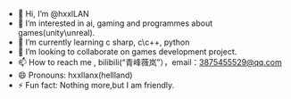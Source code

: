 - 👋 Hi, I’m @hxxlLAN
- 👀 I’m interested in ai, gaming and programmes about games(unity\unreal).
- 🌱 I’m currently learning c sharp, c\c++, python
- 💞️ I’m looking to collaborate on games development project.
- 📫 How to reach me , bilibili(“青峰薇岚”），email：3875455529@qq.com
- 😄 Pronouns: hxxllanx(hellland)
- ⚡ Fun fact: Nothing more,but I am friendly.

<!---
hxxlLAN/hxxlLAN is a ✨ special ✨ repository because its `README.md` (this file) appears on your GitHub profile.
You can click the Preview link to take a look at your changes.
--->
